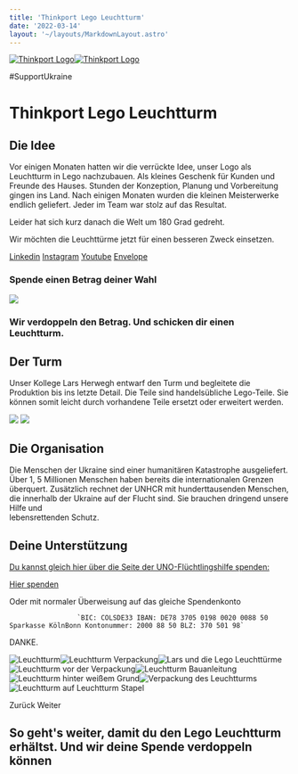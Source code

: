```yaml
---
title: 'Thinkport Lego Leuchtturm'
date: '2022-03-14'
layout: '~/layouts/MarkdownLayout.astro'
---
```


[![Thinkport Logo](images/Logo_horizontral_new.png)](https://thinkport.digital)[![Thinkport Logo](images/Logo_horizontral_new.png)](https://thinkport.digital)

#SupportUkraine

# Thinkport Lego Leuchtturm

[](#linksection)

## Die Idee

Vor einigen Monaten hatten wir die verrückte Idee, unser Logo als Leuchtturm in Lego nachzubauen. Als kleines Geschenk für Kunden und Freunde des Hauses. Stunden der Konzeption, Planung und Vorbereitung gingen ins Land. Nach einigen Monaten wurden die kleinen Meisterwerke endlich geliefert. Jeder im Team war stolz auf das Resultat.

Leider hat sich kurz danach die Welt um 180 Grad gedreht.

Wir möchten die Leuchttürme jetzt für einen besseren Zweck einsetzen.

[Linkedin](https://www.linkedin.com/company/11759873) [Instagram](https://www.instagram.com/thinkport/) [Youtube](https://www.youtube.com/channel/UCnke3WYRT6bxuMK2t4jw2qQ) [Envelope](mailto:tdrechsel@thinkport.digital)

### Spende einen Betrag deiner Wahl

![](images/IMG_4621-1-1024x866.png)

### Wir verdoppeln den Betrag. Und schicken dir einen Leuchtturm.

## Der Turm

Unser Kollege Lars Herwegh entwarf den Turm und begleitete die Produktion bis ins letzte Detail. Die Teile sind handelsübliche Lego-Teile. Sie können somit leicht durch vorhandene Teile ersetzt oder erweitert werden.

![](images/IMG_4585-1024x768.png) ![](images/Design-ohne-Titel-6-1024x1024.png)

## Die Organisation

Die Menschen der Ukraine sind einer humanitären Katastrophe ausgeliefert. Über 1, 5 Millionen Menschen haben bereits die internationalen Grenzen überquert. Zusätzlich rechnet der UNHCR mit hunderttausenden Menschen, die innerhalb der Ukraine auf der Flucht sind. Sie brauchen dringend unsere Hilfe und  
lebensrettenden Schutz.

## Deine Unterstützung

[Du kannst gleich hier über die Seite der UNO-Flüchtlingshilfe spenden:](https://www.hashicorp.com/)

[Hier spenden](https://www.uno-fluechtlingshilfe.de/spenden-ukraine)

Oder mit normaler Überweisung auf das gleiche Spendenkonto

    				 `BIC: COLSDE33 IBAN: DE78 3705 0198 0020 0088 50 Sparkasse KölnBonn Kontonummer: 2000 88 50 BLZ: 370 501 98`

DANKE.

![Leuchtturm](images/Lego_n7.png)![Leuchtturm Verpackung](images/Lego_n8.png)![Lars und die Lego Leuchttürme](images/Lego_n6.png)![Leuchtturm vor der Verpackung](images/Lego_n5.png)![Leuchtturm Bauanleitung](images/Lego_n4.png)![Leuchtturm hinter weißem Grund](images/Lego_n3.png)![Verpackung des Leuchtturms](images/Lego_n2.png)![Leuchtturm auf Leuchtturm Stapel](images/Lego_n1.png)

Zurück Weiter

## So geht's weiter, damit du den Lego Leuchtturm erhältst. Und wir deine Spende verdoppeln können
